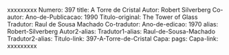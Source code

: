 xxxxxxxxx
Numero: 397
title: A Torre de Cristal
Autor: Robert Silverberg
Co-autor: 
Ano-de-Publicacao: 1990
Titulo-original: The Tower of Glass
Tradutor: Raul de Sousa Machado
Co-tradutor: 
Ano-de-edicao: 1970
alias: Robert-Silverberg
Autor2-alias: 
Tradutor1-alias: Raul-de-Sousa-Machado
Tradutor2-alias: 
Titulo-link: 397-A-Torre-de-Cristal
Capa: 
pags: 
Capa-link: 
xxxxxxxxx